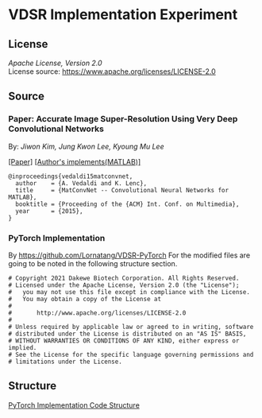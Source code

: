 # VDSR Implementation Experiment

## License

_Apache License, Version 2.0_<br>
License source: <https://www.apache.org/licenses/LICENSE-2.0>

## Source

### Paper: Accurate Image Super-Resolution Using Very Deep Convolutional Networks

By: _Jiwon Kim, Jung Kwon Lee, Kyoung Mu Lee_ <br>

[[Paper]](https://arxiv.org/pdf/1511.04587) [[Author's implements(MATLAB)]](https://cv.snu.ac.kr/research/VDSR/VDSR_code.zip)

```
@inproceedings{vedaldi15matconvnet,
  author    = {A. Vedaldi and K. Lenc},
  title     = {MatConvNet -- Convolutional Neural Networks for MATLAB},
  booktitle = {Proceeding of the {ACM} Int. Conf. on Multimedia},
  year      = {2015},
}
```

### PyTorch Implementation

By <https://github.com/Lornatang/VDSR-PyTorch>
For the modified files are going to be noted in the following structure section.

```
# Copyright 2021 Dakewe Biotech Corporation. All Rights Reserved.
# Licensed under the Apache License, Version 2.0 (the "License");
#   you may not use this file except in compliance with the License.
#   You may obtain a copy of the License at
#
#       http://www.apache.org/licenses/LICENSE-2.0
#
# Unless required by applicable law or agreed to in writing, software
# distributed under the License is distributed on an "AS IS" BASIS,
# WITHOUT WARRANTIES OR CONDITIONS OF ANY KIND, either express or implied.
# See the License for the specific language governing permissions and
# limitations under the License.
```

## Structure

[PyTorch Implementation Code Structure](assets/f16_src_structure.html)
